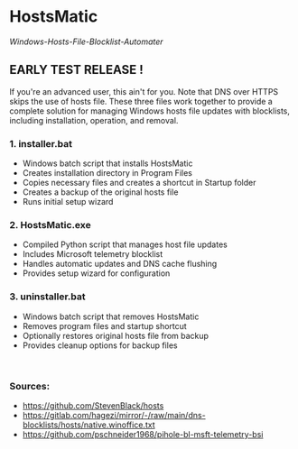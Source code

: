 # HostsMatic
*Windows-Hosts-File-Blocklist-Automater*
## EARLY TEST RELEASE !
If you're an advanced user, this ain't for you. Note that DNS over HTTPS skips the use of hosts file. These three files work together to provide a complete solution for managing Windows hosts file updates with blocklists, including installation, operation, and removal.

### 1. installer.bat
   - Windows batch script that installs HostsMatic
   - Creates installation directory in Program Files
   - Copies necessary files and creates a shortcut in Startup folder
   - Creates a backup of the original hosts file
   - Runs initial setup wizard

### 2. HostsMatic.exe
   - Compiled Python script that manages host file updates
   - Includes Microsoft telemetry blocklist
   - Handles automatic updates and DNS cache flushing
   - Provides setup wizard for configuration
  
### 3. uninstaller.bat
   - Windows batch script that removes HostsMatic
   - Removes program files and startup shortcut
   - Optionally restores original hosts file from backup
   - Provides cleanup options for backup files







<br>

### Sources:
- https://github.com/StevenBlack/hosts
- https://gitlab.com/hagezi/mirror/-/raw/main/dns-blocklists/hosts/native.winoffice.txt
- https://github.com/pschneider1968/pihole-bl-msft-telemetry-bsi
